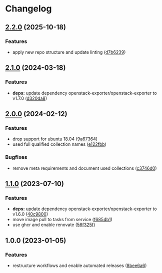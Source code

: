 # Changelog

## [2.2.0](https://github.com/rolehippie/openstack-exporter/compare/v2.1.0...v2.2.0) (2025-10-18)


### Features

* apply new repo structure and update linting ([d7b6239](https://github.com/rolehippie/openstack-exporter/commit/d7b62396710554aef87b510a7fd51bac53b14364))

## [2.1.0](https://github.com/rolehippie/openstack-exporter/compare/v2.0.0...v2.1.0) (2024-03-18)


### Features

* **deps:** update dependency openstack-exporter/openstack-exporter to v1.7.0 ([d320da8](https://github.com/rolehippie/openstack-exporter/commit/d320da8fe76a70d82c2c17b29060388f445e6d19))

## [2.0.0](https://github.com/rolehippie/openstack-exporter/compare/v1.1.0...v2.0.0) (2024-02-12)


### Features

* drop support for ubuntu 18.04 ([9a67364](https://github.com/rolehippie/openstack-exporter/commit/9a67364c30f64c7a202881da75a35f6b64ec2b9f))
* used full qualified collection names ([e122fbb](https://github.com/rolehippie/openstack-exporter/commit/e122fbbbc8b2fbbed2aa35f676b0c5a8c14967f1))


### Bugfixes

* remove meta requirements and document used collections ([c3746d0](https://github.com/rolehippie/openstack-exporter/commit/c3746d076a083a66385380df30acbfb5e12e8300))

## [1.1.0](https://github.com/rolehippie/openstack-exporter/compare/v1.0.0...v1.1.0) (2023-07-10)


### Features

* **deps:** update dependency openstack-exporter/openstack-exporter to v1.6.0 ([40c9800](https://github.com/rolehippie/openstack-exporter/commit/40c9800ff8b5f9499854b99e4c5db252a57ff762))
* move image pull to tasks from service ([f6854b1](https://github.com/rolehippie/openstack-exporter/commit/f6854b1c854352654d127c66ab64de76172faa2e))
* use ghcr and enable renovate ([56f325f](https://github.com/rolehippie/openstack-exporter/commit/56f325fa685eb8033c62aecdec341bc9b59938e1))

## 1.0.0 (2023-01-05)


### Features

* restructure workflows and enable automated releases ([8bee6a6](https://github.com/rolehippie/openstack-exporter/commit/8bee6a6b9dbe1c311f0c236b6dcdead8b99720ac))
